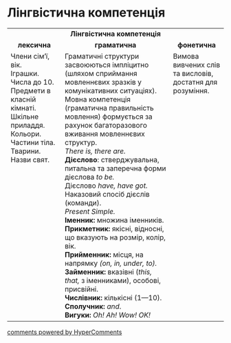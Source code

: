 <div id="hypercomments_widget" class="js-hypercomments-widget invisible"></div>

# Лінгвістична компетенція

<table>
  <tr>
    <td align="center" colspan="3"><b>Лінгвістична компетенція</b></td>
  </tr>
            <tr>
                <td align="center"><b>лексична</b></td>
                <td align="center"><b>граматична</b></td>
                <td align="center"><b>фонетична</b></td>
            </tr>
            <tr>
                <td width="25%" style="vertical-align:top !important;">Члени сім’ї, вік. <br>
                Іграшки.<br>
                Числа до 10.<br>
                Предмети в класній кімнаті.<br>
                Шкільне приладдя.<br>
                Кольори.<br>
                Частини тіла.<br>
                Тварини.<br>
                Назви свят.</td>
                <td width="50%" style="vertical-align:top !important;">Граматичні структури засвоюються імпліцитно (шляхом сприймання мовленнєвих зразків у комунікативних ситуаціях). Мовна компетенція (граматична правильність мовлення) формується за рахунок багаторазового вживання мовленнєвих структур.<br>
                <i>There is, there are.</i><br>
<b>Дієслово</b>: стверджувальна, питальна та заперечна форми дієслова <i>to be.</i><br>
Дієслово <i>have, have got.</i><br>
Наказовий спосіб дієслів (команди).<br>
<i>Present Simple.</i><br>
<b>Іменник:</b>
множина іменників.<br>
<b>Прикметник:</b>
якісні, відносні, що вказують на розмір, колір, вік.<br>
<b>Прийменник:</b>
місця, на напрямку <i>(on, in, under, to).</i><br>
<b>Займенник:</b>
вказівні (<i>this, that,</i> з іменниками), особові, присвійні.<br>
<b>Числівник:</b> кількісні (1—10).<br>
<b>Сполучник:</b> <i>and</i>.<br>
<b>Вигуки:</b> <i>Oh! Ah! Wow! OK!</i><br></td>
                <td width="25%" style="vertical-align:top !important;">Вимова вивчених слів та висловів, достатня для розуміння.</td>
            </tr>
</table>

<div class="js-hypercomments-container">
    <a href="http://hypercomments.com" class="hc-link" title="comments widget">comments powered by HyperComments</a>
</div>
